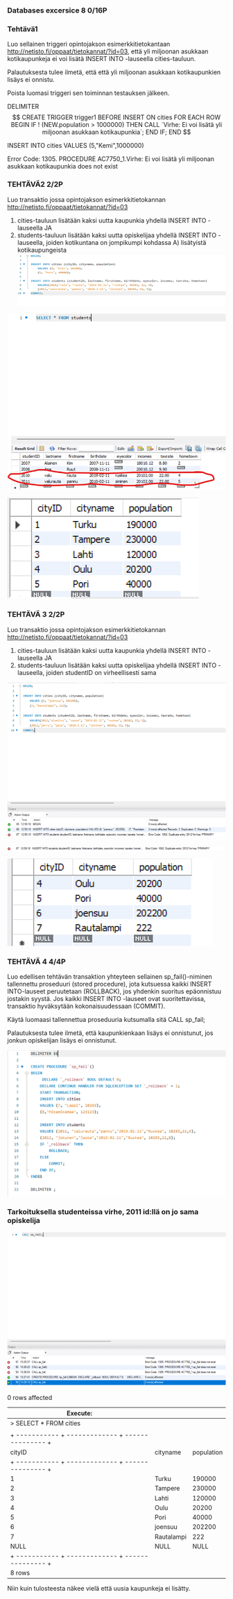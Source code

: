 ### Databases excersice 8 0/16P

### Tehtävä1 

Luo sellainen triggeri opintojakson esimerkkitietokantaan http://netisto.fi/oppaat/tietokannat/?id=03, että yli miljoonan asukkaan kotikaupunkeja ei voi lisätä INSERT INTO -lauseella cities-tauluun.

Palautuksesta tulee ilmetä, että että yli miljoonan asukkaan kotikaupunkien lisäys ei onnistu.

Poista luomasi triggeri sen toiminnan testauksen jälkeen.

DELIMITER $$
CREATE TRIGGER trigger1
	BEFORE INSERT ON cities
    FOR EACH ROW 
BEGIN
	IF ! (NEW.population > 1000000) THEN
		CALL `Virhe: Ei voi lisätä yli miljoonan asukkaan kotikaupunkia`;
	END IF;
END $$

INSERT INTO cities VALUES (5,"Kemi",1000000)

Error Code: 1305. PROCEDURE AC7750_1.Virhe: Ei voi lisätä yli miljoonan asukkaan kotikaupunkia does not exist

### TEHTÄVÄ2 2/2P
Luo transaktio jossa opintojakson esimerkkitietokannan http://netisto.fi/oppaat/tietokannat/?id=03

1) cities-tauluun lisätään kaksi uutta kaupunkia yhdellä INSERT INTO -lauseella JA
2) students-tauluun lisätään kaksi uutta opiskelijaa yhdellä INSERT INTO -lauseella, joiden kotikuntana on jompikumpi kohdassa A) lisätyistä kotikaupungeista
![Harj8_pic1](screenshots/harj8/Harj8_pic1.png)

![Harj8_pic2](screenshots/harj8/Harj8_pic2.png)

![Harj8_pic3](screenshots/harj8/Harj8_pic3.png)
 
 

### TEHTÄVÄ 3 2/2P
Luo transaktio jossa opintojakson esimerkkitietokannan http://netisto.fi/oppaat/tietokannat/?id=03

1) cities-tauluun lisätään kaksi uutta kaupunkia yhdellä INSERT INTO -lauseella JA
2) students-tauluun lisätään kaksi uutta opiskelijaa yhdellä INSERT INTO -lauseella, joiden studentID on virheellisesti sama

![harj8_pic4](screenshots/harj8/harj8_pic4.png)

![Harj8_pic5](screenshots/harj8/Harj8_pic5.png)

![Harj8_pic6](screenshots/harj8/Harj8_pic6.png)
 

### TEHTÄVÄ 4 4/4P

Luo edellisen tehtävän transaktion yhteyteen sellainen sp_fail()-niminen tallennettu proseduuri (stored procedure), jota kutsuessa kaikki INSERT INTO-lauseet peruutetaan (ROLLBACK), jos yhdenkin suoritus epäonnistuu jostakin syystä. Jos kaikki INSERT INTO -lauseet ovat suoritettavissa, transaktio hyväksytään kokonaisuudessaan (COMMIT).

Käytä luomaasi tallennettua proseduuria kutsumalla sitä CALL sp_fail;

Palautuksesta tulee ilmetä, että kaupunkienkaan lisäys ei onnistunut, jos jonkun opiskelijan lisäys ei onnistunut.

![Harj8_pic7](screenshots/harj8/Harj8_pic7.png)
 
### Tarkoituksella studenteissa virhe, 2011 id:llä on jo sama opiskelija
 
![Harj8_pic8](screenshots/harj8/Harj8_pic8.png)
 
 
 
 
0 rows affected



| Execute:                                          |            |            |
|---------------------------------------------------|------------|------------|
| > SELECT * FROM cities                            |            |            |
|                                                   |            |            |
| + ----------- + ------------- + --------------- + |            |            |
| cityID                                            | cityname   | population |
| + ----------- + ------------- + --------------- + |            |            |
| 1                                                 | Turku      | 190000     |
| 2                                                 | Tampere    | 230000     |
| 3                                                 | Lahti      | 120000     |
| 4                                                 | Oulu       | 20200      |
| 5                                                 | Pori       | 40000      |
| 6                                                 | joensuu    | 202200     |
| 7                                                 | Rautalampi | 222        |
| NULL                                              | NULL       | NULL       |
| + ----------- + ------------- + --------------- + |            |            |
| 8 rows                                            |            |            |


Niin kuin tulosteesta näkee vielä että uusia kaupunkeja ei lisätty.


